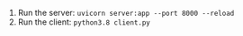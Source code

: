 1. Run the server: `uvicorn server:app --port 8000 --reload`
2. Run the client: `python3.8 client.py`
